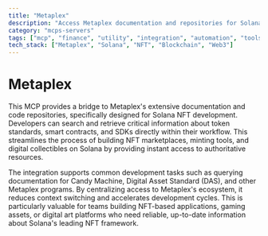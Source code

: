 ```yaml
---
title: "Metaplex"
description: "Access Metaplex documentation and repositories for Solana NFT development workflows, enabling searches and retrievals."
category: "mcps-servers"
tags: ["mcp", "finance", "utility", "integration", "automation", "tools"]
tech_stack: ["Metaplex", "Solana", "NFT", "Blockchain", "Web3"]
---
```


# Metaplex

This MCP provides a bridge to Metaplex's extensive documentation and code repositories, specifically designed for Solana NFT development. Developers can search and retrieve critical information about token standards, smart contracts, and SDKs directly within their workflow. This streamlines the process of building NFT marketplaces, minting tools, and digital collectibles on Solana by providing instant access to authoritative resources.

The integration supports common development tasks such as querying documentation for Candy Machine, Digital Asset Standard (DAS), and other Metaplex programs. By centralizing access to Metaplex's ecosystem, it reduces context switching and accelerates development cycles. This is particularly valuable for teams building NFT-based applications, gaming assets, or digital art platforms who need reliable, up-to-date information about Solana's leading NFT framework.
